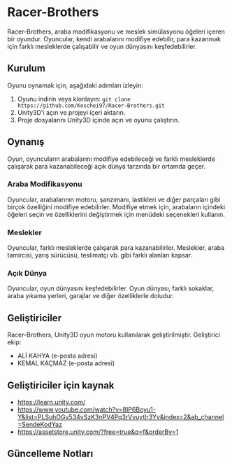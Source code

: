 # Racer-Brothers

Racer-Brothers, araba modifikasyonu ve meslek simülasyonu öğeleri içeren bir oyundur. Oyuncular, kendi arabalarını modifiye edebilir, para kazanmak için farklı mesleklerde çalışabilir ve oyun dünyasını keşfedebilirler.

## Kurulum

Oyunu oynamak için, aşağıdaki adımları izleyin:

1. Oyunu indirin veya klonlayın: `git clone https://github.com/Koschei97/Racer-Brothers.git`
2. Unity3D'i açın ve projeyi içeri aktarın.
3. Proje dosyalarını Unity3D içinde açın ve oyunu çalıştırın.

## Oynanış

Oyun, oyuncuların arabalarını modifiye edebileceği ve farklı mesleklerde çalışarak para kazanabileceği açık dünya tarzında bir ortamda geçer.

### Araba Modifikasyonu

Oyuncular, arabalarının motoru, şanzımanı, lastikleri ve diğer parçaları gibi birçok özelliğini modifiye edebilirler. Modifiye etmek için, arabaların içindeki öğeleri seçin ve özelliklerini değiştirmek için menüdeki seçenekleri kullanın.

### Meslekler

Oyuncular, farklı mesleklerde çalışarak para kazanabilirler. Meslekler, araba tamircisi, yarış sürücüsü, teslimatçı vb. gibi farklı alanları kapsar.

### Açık Dünya

Oyuncular, oyun dünyasını keşfedebilirler. Oyun dünyası, farklı sokaklar, araba yıkama yerleri, garajlar ve diğer özelliklerle doludur.

## Geliştiriciler

Racer-Brothers, Unity3D oyun motoru kullanılarak geliştirilmiştir. Geliştirici ekip:

- ALİ KAHYA (e-posta adresi)
- KEMAL KAÇMAZ (e-posta adresi)

## Geliştiriciler için kaynak
- https://learn.unity.com/
- https://www.youtube.com/watch?v=8IP6Boyu1-Y&list=PLSuhOGv534vSzK3nPV4Pq3rVvuytlr3Yv&index=2&ab_channel=SendeKodYaz
- https://assetstore.unity.com/?free=true&q=f&orderBy=1
## Güncelleme Notları

